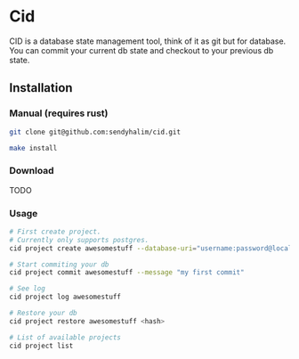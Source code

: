 # Cid
CID is a database state management tool, think of it as git but for database. You can commit your current db state and checkout to your previous db state.


## Installation
### Manual (requires rust)
```bash
git clone git@github.com:sendyhalim/cid.git

make install
```

### Download
TODO

### Usage
```bash
# First create project.
# Currently only supports postgres.
cid project create awesomestuff --database-uri="username:password@localhost:5433"

# Start commiting your db
cid project commit awesomestuff --message "my first commit"

# See log
cid project log awesomestuff

# Restore your db
cid project restore awesomestuff <hash>

# List of available projects
cid project list
```
